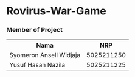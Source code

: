 # Rovirus-War-Game
### Member of Project
<table>
  <tr>
    <th>Nama</th>
    <th>NRP</th>
  </tr>
  <tr>
    <td>Syomeron Ansell Widjaja</td>
    <td>5025211250</td>
  </tr>
  <tr>
    <td>Yusuf Hasan Nazila</td>
    <td>5025211225</td>
  </tr>
</table>
